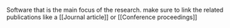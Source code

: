 Software that is the main focus of the research. make sure to link the related publications like a [[Journal article]] or [[Conference proceedings]]